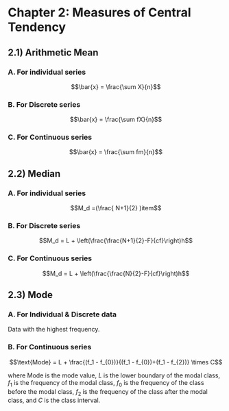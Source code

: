 # Chapter 2: Measures of Central Tendency

## 2.1) Arithmetic Mean

### A. For individual series
$$\bar{x} = \frac{\sum X}{n}$$
 ### B. For Discrete series
$$\bar{x} = \frac{\sum fX}{n}$$
 ### C. For Continuous series
$$\bar{x} = \frac{\sum fm}{n}$$

## 2.2) Median
### A. For individual series
$$M_d =(\frac{ N+1}{2} )item$$

 ### B. For Discrete series

$$M_d = L + \left(\frac{\frac{N+1}{2}-F}{cf}\right)h$$


 ### C. For Continuous series
$$M_d = L + \left(\frac{\frac{N}{2}-F}{cf}\right)h$$



## 2.3) Mode
### A. For Individual & Discrete data
Data with the highest frequency.

 ### B. For Continuous series
$$\text{Mode} = L + \frac{(f_1 - f_{0})}{(f_1 - f_{0})+(f_1 - f_{2})} \times C$$

where $\text{Mode}$ is the mode value, $L$ is the lower boundary of the modal class, $f_1$ is the frequency of the modal class, $f_{0}$ is the frequency of the class before the modal class, $f_2$ is the frequency of the class after the modal class, and $C$ is the class interval.

